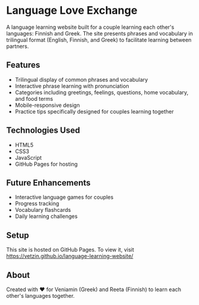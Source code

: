# Language Love Exchange

A language learning website built for a couple learning each other's languages: Finnish and Greek. The site presents phrases and vocabulary in trilingual format (English, Finnish, and Greek) to facilitate learning between partners.

## Features

- Trilingual display of common phrases and vocabulary
- Interactive phrase learning with pronunciation
- Categories including greetings, feelings, questions, home vocabulary, and food terms
- Mobile-responsive design
- Practice tips specifically designed for couples learning together

## Technologies Used

- HTML5
- CSS3 
- JavaScript
- GitHub Pages for hosting

## Future Enhancements

- Interactive language games for couples
- Progress tracking
- Vocabulary flashcards
- Daily learning challenges

## Setup

This site is hosted on GitHub Pages. To view it, visit https://vetzin.github.io/language-learning-website/

## About

Created with ❤️ for Veniamin (Greek) and Reeta (Finnish) to learn each other's languages together.
